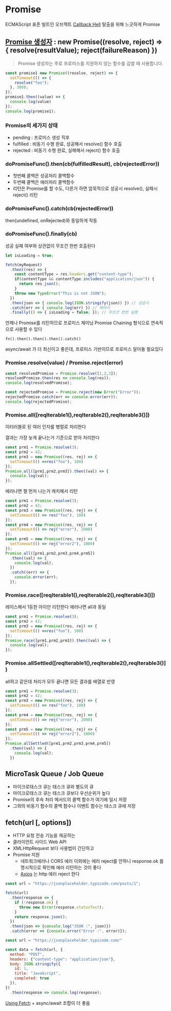# Promise

ECMAScript 표준 빌트인 오브젝트
[Callback Hell](http://callbackhell.com/) 탈출을 위해 느긋하게 Promise

## [Promise 생성자](https://developer.mozilla.org/ko/docs/Web/JavaScript/Reference/Global_Objects/Promise/Promise) : new Promise((resolve, reject) => { resolve(resultValue); reject(failureReason) })

> Promise 생성자는 주로 프로미스를 지원하지 않는 함수를 감쌀 때 사용합니다.

```JavaScript
const promise1 new Promise((resolve, reject) => {
  setTimeout(() => {
    resolve("foo");
  }, 300);
});
promise1.then((value) => {
  console.log(value)
});
console.log(promise1);
```

### Promise의 세가지 상태

- pending : 프로미스 생성 직후
- fulfilled : 비동기 수행 완료, 성공해서 resolve() 함수 호출
- rejected : 비동기 수행 완료, 실패해서 reject() 함수 호출

### doPromiseFunc().then(cb(fulfilledResult), cb(rejectedError))

- 첫번째 콜백은 성공처리 콜백함수
- 두번째 콜백은 에러처리 콜백함수
- 리턴은 Promise를 할 수도, 다른거 하면 암묵적으로 성공시 resolve(), 실패시 reject() 리턴

### doPromiseFunc().catch(cb(rejectedError))

then(undefined, onRejected)와 동일하게 작동

### doPromiseFunc().finally(cb)

성공 실패 여부와 상관없이 무조건 한번 호출된다

```JavaScript
let isLoading = true;

fetch(myRequest)
  .then((res) => {
    const contentType = res.headers.get("content-type");
    if(contentType && contentType.includes("application/json")) {
      return res.json();
    }
    throw new TypeError("This is not JSON");
  })
  .then(json => { console.log(JSON.stringify(json)) }) // 성공시
  .catch(err => { console.log(err) }) // 에러시
  .finally(() => { isLoading = false; }); // 무조건 한번 실행
```

언제나 Promise를 리턴하므로 프로미스 체이닝 Promise Chaining 형식으로 연속적으로 사용할 수 있다

`fn().then().then().then().catch()`

async/await 가 더 최신이고 좋은데, 프로미스 기반이므로 프로미스 알아둘 필요있다

### Promise.resolve(value) / Promise.reject(error)

```JavaScript
const resolvedPromise = Promise.resolve([1,2,3]);
resolvedPromise.then(res => console.log(res));
console.log(resolvedPromise);
```

```JavaScript
const rejectedPromise = Promise.reject(new Error("Error"));
rejectedPromise.catch(err => console.error(err));
console.log(rejectedPromise);
```

### Promise.all\(\[reqIterable1(),reqIterable2(),reqIterable3()\]\)

이터러블로 된 여러 인자를 병렬로 처리한다

결과는 가장 늦게 끝나는거 기준으로 받아 처리한다

```JavaScript
const prm1 = Promise.resolve(3);
const prm2 = 42;
const prm3 = new Promise((res, rej) => {
  setTimeout(() =>res("foo"), 100)
});
Promise.all([prm1,prm2,prm3]).then((val) => {
  console.log(val);
});
```

에러나면 젤 먼저 나는거 캐치해서 리턴

```JavaScript
const prm1 = Promise.resolve(3);
const prm2 = 42;
const prm3 = new Promise((res, rej) => {
  setTimeout(() => res("foo"), 100)
});
const prm4 = new Promise((res, rej) => {
  setTimeout(() => rej("error"), 2000)
});
const prm5 = new Promise((res, rej) => {
  setTimeout(() => rej("error2"), 1000)
});
Promise.all([prm1,prm2,prm3,prm4,prm5])
  .then((val) => {
    console.log(val);
  })
  .catch((err) => {
    console.error(err);
  });
```

### Promise.race\(\[reqIterable1(),reqIterable2(),reqIterable3()\]\)

레이스해서 1등한 아이만 리턴한다
에러나면 all과 동일

```JavaScript
const prm1 = Promise.resolve(3);
const prm2 = 42;
const prm3 = new Promise((res, rej) => {
  setTimeout(() =>res("foo"), 100)
});
Promise.race([prm1,prm2,prm3]).then((val) => {
  console.log(val);
});
```

### Promise.allSettled\(\[reqIterable1(),reqIterable2(),reqIterable3()\]\)

all하고 같은데 처리가 모두 끝나면 모든 결과를 배열로 반영

```JavaScript
const prm1 = Promise.resolve(3);
const prm2 = 42;
const prm3 = new Promise((res, rej) => {
  setTimeout(() => res("foo"), 100)
});
const prm4 = new Promise((res, rej) => {
  setTimeout(() => rej("error"), 2000)
});
const prm5 = new Promise((res, rej) => {
  setTimeout(() => rej("error2"), 1000)
});
Promise.allSettled([prm1,prm2,prm3,prm4,prm5])
  .then((val) => {
    console.log(val);
  })
```

## MicroTask Queue / Job Queue

- 마이크로태스크 큐는 태스크 큐와 별도의 큐
- 마이크로태스크 큐는 태스크 큐보다 우선순위가 높다
- Promise의 후속 처리 메서드의 콜백 함수가 여기에 일시 저장
- 그외의 비동기 함수의 콜백 함수나 이벤트 함수는 태스크 큐에 저장

## fetch(url [, options])

- HTTP 요청 전송 기능을 제공하는
- 클라이언트 사이드 Web API
- XMLHttpRequest 보다 사용법이 간단하고
- Promise 지원
  - 네트워크에러나 CORS 에러 이외에는 에러 reject를 안하니 response.ok 를 명시적으로 확인해 에러 리턴하는 것이 좋다
  - [Axios](https://axios-http.com/docs/example) 는 http 에러 reject 한다

```JavaScript
const url = "https://jsonplaceholder.typicode.com/posts/1";

fetch(url)
  .then(response => {
    if (!response.ok) {
      throw new Error(response.statusText);
    }
    return response.json();
  })
  .then(json => {console.log("JSON :", json)})
  .catch(error => {console.error("Error :", error)});
```

```JavaScript
const url = "https://jsonplaceholder.typicode.com/"

const data = fetch(url, {
  method: "POST",
  headers: {"content-type": "application/json"},
  body: JSON.stringify({
    id: 1,
    title: "JavaScript",
    completed: true
  }),
})
  .then(response => console.log(response);
```

[Using Fetch](https://developer.mozilla.org/en-US/docs/Web/API/Fetch_API/Using_Fetch) + async/await 조합이 더 좋음
